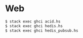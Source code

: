 Web
===

```bash
$ stack exec ghci acid.hs
$ stack exec ghci hedis.hs
$ stack exec ghci hedis_pubsub.hs
```
